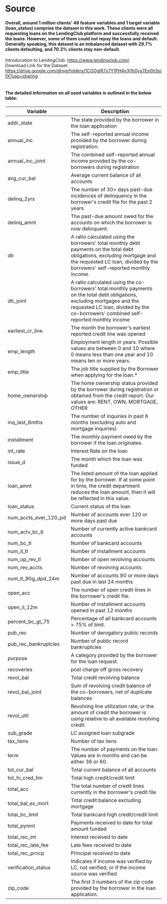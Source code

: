 # Source
#### Overall, around 1 million clients' 48 feature variables and 1 target variable (loan_status) comprise the dataset in this work. These clients were all requesting loans on the LendingClub platform and successfully received the loans. However, some of them could not repay the loans and default. Generally speaking, this dataset is an imbalanced dataset with 29.7% clients defaulting, and 70.3% clients stay non-default. <br> 
Introducation to LendingClub: https://www.lendingclub.com/ <br> 
Download Link for the Dataset: https://drive.google.com/drive/folders/1COOgIR7x7Y1PH4y3j1h0ys7Ee0h3srfX?usp=sharing <br> 

#### <br> The detailed information on all used variables is outlined in the below table:


| Variable              | Description                                                                                                                                                                                                        |
|-----------------------|--------------------------------------------------------------------------------------------------------------------------------------------------------------------------------------------------------------------|
| addr_state            | The state provided by the borrower in the loan application                                                                                                                                                         |
| annual_inc            | The self-reported annual income provided by the borrower during registration.                                                                                                                                      |
| annual_inc_joint      | The combined self-reported annual income provided by the co-borrowers during registration                                                                                                                          |
| avg_cur_bal           | Average current balance of all accounts                                                                                                                                                                            |
| delinq_2yrs           | The number of 30+ days past-due incidences of delinquency in the borrower's credit file for the past 2 years                                                                                                       |
| delinq_amnt           | The past-due amount owed for the accounts on which the borrower is now delinquent.                                                                                                                                 |
| dti                   | A ratio calculated using the borrowers' total monthly debt payments on the total debt obligations, excluding mortgage and the requested LC loan, divided by the borrowers' self-reported monthly income.           |
| dti_joint             | A ratio calculated using the co-borrowers' total monthly payments on the total debt obligations, excluding mortgages and the requested LC loan, divided by the co-borrowers' combined self-reported monthly income |
| earliest_cr_line      | The month the borrower's earliest reported credit line was opened                                                                                                                                                  |
| emp_length            | Employment length in years. Possible values are between 0 and 10 where 0 means less than one year and 10 means ten or more years.                                                                                  |
| emp_title             | The job title supplied by the Borrower when applying for the loan.*                                                                                                                                                |
| home_ownership        | The home ownership status provided by the borrower during registration or obtained from the credit report. Our values are: RENT, OWN, MORTGAGE, OTHER                                                              |
| inq_last_6mths        | The number of inquiries in past 6 months (excluding auto and mortgage inquiries)                                                                                                                                   |
| installment           | The monthly payment owed by the borrower if the loan originates.                                                                                                                                                   |
| int_rate              | Interest Rate on the loan                                                                                                                                                                                          |
| issue_d               | The month which the loan was funded                                                                                                                                                                                |
| loan_amnt             | The listed amount of the loan applied for by the borrower. If at some point in time, the credit department reduces the loan amount, then it will be reflected in this value.                                       |
| loan_status           | Current status of the loan                                                                                                                                                                                         |
| num_accts_ever_120_pd | Number of accounts ever 120 or more days past due                                                                                                                                                                  |
| num_actv_bc_tl        | Number of currently active bankcard accounts                                                                                                                                                                       |
| num_bc_tl             | Number of bankcard accounts                                                                                                                                                                                        |
| num_il_tl             | Number of installment accounts                                                                                                                                                                                     |
| num_op_rev_tl         | Number of open revolving accounts                                                                                                                                                                                  |
| num_rev_accts         | Number of revolving accounts                                                                                                                                                                                       |
| num_tl_90g_dpd_24m    | Number of accounts 90 or more days past due in last 24 months                                                                                                                                                      |
| open_acc              | The number of open credit lines in the borrower's credit file.                                                                                                                                                     |
| open_il_12m           | Number of installment accounts opened in past 12 months                                                                                                                                                            |
| percent_bc_gt_75      | Percentage of all bankcard accounts > 75% of limit.                                                                                                                                                                |
| pub_rec               | Number of derogatory public records                                                                                                                                                                                |
| pub_rec_bankruptcies  | Number of public record bankruptcies                                                                                                                                                                               |
| purpose               | A category provided by the borrower for the loan request.                                                                                                                                                          |
| recoveries            | post charge off gross recovery                                                                                                                                                                                     |
| revol_bal             | Total credit revolving balance                                                                                                                                                                                     |
| revol_bal_joint       |  Sum of revolving credit balance of the co-borrowers, net of duplicate balances                                                                                                                                    |
| revol_util            | Revolving line utilization rate, or the amount of credit the borrower is using relative to all available revolving credit.                                                                                         |
| sub_grade             | LC assigned loan subgrade                                                                                                                                                                                          |
| tax_liens             | Number of tax liens                                                                                                                                                                                                |
| term                  | The number of payments on the loan. Values are in months and can be either 36 or 60.                                                                                                                               |
| tot_cur_bal           | Total current balance of all accounts                                                                                                                                                                              |
| tot_hi_cred_lim       | Total high credit/credit limit                                                                                                                                                                                     |
| total_acc             | The total number of credit lines currently in the borrower's credit file                                                                                                                                           |
| total_bal_ex_mort     | Total credit balance excluding mortgage                                                                                                                                                                            |
| total_bc_limit        | Total bankcard high credit/credit limit                                                                                                                                                                            |
| total_pymnt           | Payments received to date for total amount funded                                                                                                                                                                  |
| total_rec_int         | Interest received to date                                                                                                                                                                                          |
| total_rec_late_fee    | Late fees received to date                                                                                                                                                                                         |
| total_rec_prncp       | Principal received to date                                                                                                                                                                                         |
| verification_status   | Indicates if income was verified by LC, not verified, or if the income source was verified                                                                                                                         |
| zip_code              | The first 3 numbers of the zip code provided by the borrower in the loan application.                                                                                                                              |

